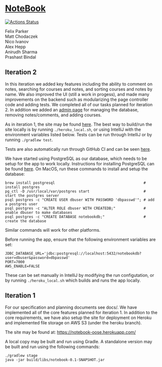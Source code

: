 # [NoteBook](https://notebook-oose.herokuapp.com/)

[![Actions Status](https://github.com/jhu-oose/2020-spring-group-NoteBook/workflows/Build%20and%20Test/badge.svg)](https://github.com/jhu-oose/2020-spring-group-NoteBook/actions)

Felix Parker \
Matt Chodaczek \
Nico Ivanov \
Alex Hepp \
Anirudh Sharma \
Prashast Bindal


## Iteration 2
In this iteration we added key features including the ability to comment on notes, searching for courses and notes,
and sorting courses and notes by name. We also improved the UI (still a work in progess), and made many improvements on
the backend such as modularizing the page controller code and adding tests. We completed all of our tasks planned for
iteration 2. In addition we added an [admin page](https://notebook-oose.herokuapp.com/admin) for managing the database,
removing notes/comments, and adding courses.

As in iteration 1, the site may be found [here](https://notebook-oose.herokuapp.com/).
The best way to build/run the site locally is by running `./heroku_local.sh`, or using IntelliJ with the environment
variables listed below. Tests can be run through IntelliJ or by running `./gradlew test`.

Tests are also automatically run through GitHub CI and can be seen [here](https://github.com/jhu-oose/2020-spring-group-NoteBook/actions).

We have started using PostgreSQL as our database, which needs to be setup for the app to work locally.
Instructions for installing PostgreSQL can be found [here](https://www.postgresql.org/download/).
On MacOS, run these commands to install and setup the database:
```
brew install postgresql                                         # install postgres
pg_ctl -D /usr/local/var/postgres start                         # start the postgres server
psql postgres -c "CREATE USER dbuser WITH PASSWORD 'dbpasswd'"; # add a postgres user
psql postgres -c "ALTER ROLE dbuser WITH CREATEDB;"             # enable dbuser to make databases
psql postgres -c "CREATE DATABASE notebookdb;"                  # create the database
```
Similar commands will work for other platforms.

Before running the app, ensure that the following environment variables are set:
```
JDBC_DATABASE_URL='jdbc:postgresql://localhost:5432/notebookdb?user=dbuser&password=dbpasswd'
PORT=7000
AWS_ENABLE=FALSE
```
These can be set manually in IntelliJ by modifying the run configutation, or by running `./heroku_local.sh`
which builds and runs the app locally.

## Iteration 1

For our specification and planning documents see docs/. We have implemented all of the core features planned for iteration 1.
In addition to the core requirements, we have also setup the site for deployment on Heroku and implemented file storage on AWS S3 (under the heroku branch).

The site may be found at: https://notebook-oose.herokuapp.com/

A local copy may be built and run using Gradle. A standalone version may be built and run using the following commands:
```
./gradlew stage
java -jar build/libs/notebook-0.1-SNAPSHOT.jar
```
